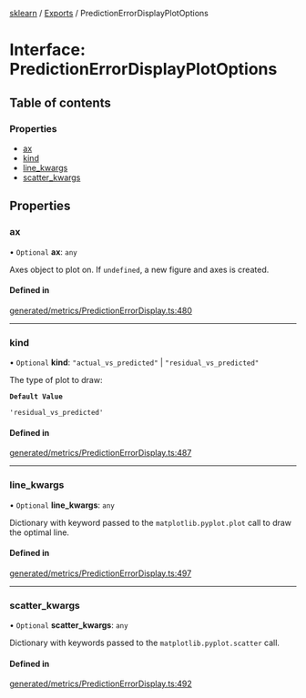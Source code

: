 [sklearn](../readme.md) / [Exports](../modules.md) / PredictionErrorDisplayPlotOptions

# Interface: PredictionErrorDisplayPlotOptions

## Table of contents

### Properties

- [ax](PredictionErrorDisplayPlotOptions.md#ax)
- [kind](PredictionErrorDisplayPlotOptions.md#kind)
- [line\_kwargs](PredictionErrorDisplayPlotOptions.md#line_kwargs)
- [scatter\_kwargs](PredictionErrorDisplayPlotOptions.md#scatter_kwargs)

## Properties

### ax

• `Optional` **ax**: `any`

Axes object to plot on. If `undefined`, a new figure and axes is created.

#### Defined in

[generated/metrics/PredictionErrorDisplay.ts:480](https://github.com/transitive-bullshit/scikit-learn-ts/blob/367336a/packages/sklearn/src/generated/metrics/PredictionErrorDisplay.ts#L480)

___

### kind

• `Optional` **kind**: ``"actual_vs_predicted"`` \| ``"residual_vs_predicted"``

The type of plot to draw:

**`Default Value`**

`'residual_vs_predicted'`

#### Defined in

[generated/metrics/PredictionErrorDisplay.ts:487](https://github.com/transitive-bullshit/scikit-learn-ts/blob/367336a/packages/sklearn/src/generated/metrics/PredictionErrorDisplay.ts#L487)

___

### line\_kwargs

• `Optional` **line\_kwargs**: `any`

Dictionary with keyword passed to the `matplotlib.pyplot.plot` call to draw the optimal line.

#### Defined in

[generated/metrics/PredictionErrorDisplay.ts:497](https://github.com/transitive-bullshit/scikit-learn-ts/blob/367336a/packages/sklearn/src/generated/metrics/PredictionErrorDisplay.ts#L497)

___

### scatter\_kwargs

• `Optional` **scatter\_kwargs**: `any`

Dictionary with keywords passed to the `matplotlib.pyplot.scatter` call.

#### Defined in

[generated/metrics/PredictionErrorDisplay.ts:492](https://github.com/transitive-bullshit/scikit-learn-ts/blob/367336a/packages/sklearn/src/generated/metrics/PredictionErrorDisplay.ts#L492)
